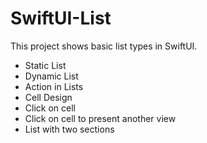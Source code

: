 # SwiftUI-List

This project shows basic list types in SwiftUI.

- Static List
- Dynamic List
- Action in Lists
- Cell Design
- Click on cell
- Click on cell to present another view
- List with two sections
